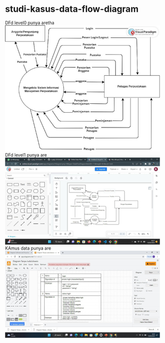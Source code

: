 # studi-kasus-data-flow-diagram
DFd level0 punya aretha
![level0](img/WhatsApp%20Image%202023-02-13%20at%2016.29.13.jpeg)
DFd level1 punya are
![level1](img/dfd%201.jpeg)
 KAmus data punya are
![kamus](img/kamus.jpeg)